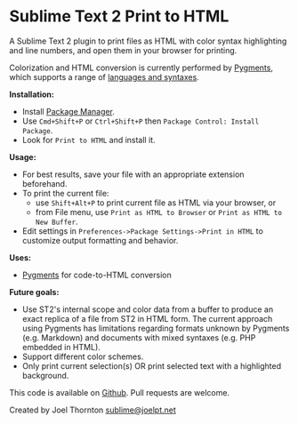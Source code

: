 Sublime Text 2 Print to HTML
============================

A Sublime Text 2 plugin to print files as HTML with color syntax highlighting and line numbers, and open them in your browser for printing.

Colorization and HTML conversion is currently performed by [Pygments][0], which supports a range of [languages and syntaxes][3].

**Installation:**

 * Install [Package Manager][2].
 * Use `Cmd+Shift+P` or `Ctrl+Shift+P` then `Package Control: Install Package`.
 * Look for `Print to HTML` and install it.

**Usage:**

 * For best results, save your file with an appropriate extension beforehand.
 * To print the current file:
   * use `Shift+Alt+P` to print current file as HTML via your browser, or
   * from File menu, use `Print as HTML to Browser` or `Print as HTML to New Buffer`.
 * Edit settings in `Preferences->Package Settings->Print in HTML` to customize output formatting and behavior.

**Uses:**

 * [Pygments][0] for code-to-HTML conversion

**Future goals:**

 * Use ST2's internal scope and color data from a buffer to produce an exact replica of a file from ST2 in HTML form. The current approach using Pygments has limitations regarding formats unknown by Pygments (e.g. Markdown) and documents with mixed syntaxes (e.g. PHP embedded in HTML).
 * Support different color schemes.
 * Only print current selection(s) OR print selected text with a highlighted background.

This code is available on [Github][1]. Pull requests are welcome.

Created by Joel Thornton <sublime@joelpt.net>

 [0]: http://pygments.org/
 [1]: https://github.com/joelpt/sublimetext-print-to-html
 [2]: http://wbond.net/sublime_packages/package_control
 [3]: http://pygments.org/languages/